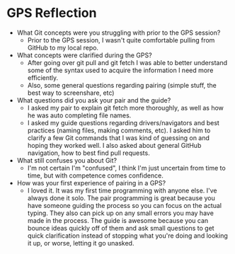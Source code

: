 # GPS Reflection

* What Git concepts were you struggling with prior to the GPS session?
	- Prior to the GPS session, I wasn't quite comfortable pulling from GitHub to my local repo. 
* What concepts were clarified during the GPS?
	- After going over git pull and git fetch I was able to better understand some of the syntax used to acquire the information I need more efficiently.
	- Also, some general questions regarding pairing (simple stuff, the best way to screenshare, etc)
* What questions did you ask your pair and the guide?
	- I asked my pair to explain git fetch more thoroughly, as well as how he was auto completing file names.
	- I asked my guide questions regarding drivers/navigators and best practices (naming files, making comments, etc). I asked him to clarify a few Git commands that I was kind of guessing on and hoping they worked well. I also asked about general GitHub navigation, how to best find pull requests.
* What still confuses you about Git?
	- I'm not certain I'm "confused", I think I'm just uncertain from time to time, but with competence comes confidence.
* How was your first experience of pairing in a GPS?
	- I loved it. It was my first time programming with anyone else. I've always done it solo. The pair programming is great because you have someone guiding the process so you can focus on the actual typing. They also can pick up on any small errors you may have made in the process. The guide is awesome because you can bounce ideas quickly off of them and ask small questions to get quick clarification instead of stopping what you're doing and looking it up, or worse, letting it go unasked.
